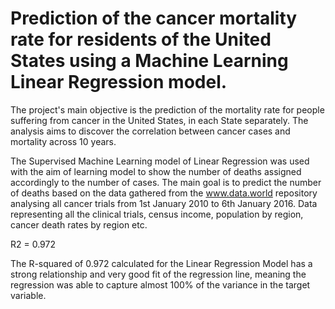 # Prediction of the cancer mortality rate for residents of the United States using a Machine Learning Linear Regression model.

The project's main objective is the prediction of the mortality rate for people suffering from cancer in the United States, in each State separately. The analysis aims to discover the correlation between cancer cases and mortality across 10 years.


The Supervised Machine Learning model of Linear Regression was used with the aim of learning model to show the number of deaths assigned accordingly to the number of cases. The main goal is to predict the number of deaths based on the data gathered from the www.data.world repository analysing all cancer trials from 1st January 2010 to 6th January 2016. Data representing all the clinical trials, census income, population by region, cancer death rates by region etc. 

R2 = 0.972

The R-squared of 0.972 calculated for the Linear Regression Model has a strong relationship and very good 
fit of the regression line, meaning the regression was able to capture almost 100% of the variance in 
the target variable.

